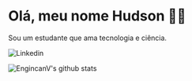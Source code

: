 # Olá, meu nome Hudson 👨‍💻

Sou um estudante que ama tecnologia e ciência.

![Linkedin](https://img.shields.io/badge/-LinkedIn-222222?style=flat-square&logo=Linkedin&logoColor=white&link=https://www.linkedin.com/in/josehudson/https://www.linkedin.com/in/josehudson/)

![EngincanV's github stats](https://github-readme-stats.vercel.app/api?username=jhudsonsg&show_icons=true&line_height=30)
